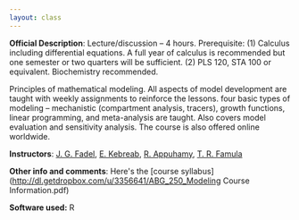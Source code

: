 ```yaml
---
layout: class
---
```


**Official Description**: Lecture/discussion – 4 hours. Prerequisite: (1) Calculus including differential equations. A full year of calculus is recommended but one semester or two quarters will be sufficient. (2) PLS 120, STA 100 or equivalent. Biochemistry recommended.

Principles of mathematical modeling. All aspects of model development are taught with weekly assignments to reinforce the lessons. four basic types of modeling – mechanistic (compartment analysis, tracers), growth functions, linear programming, and meta-analysis are taught. Also covers model evaluation and sensitivity analysis. The course is also offered online worldwide.
 
**Instructors**: [J. G. Fadel](jgfadel@ucdavis.edu), [E. Kebreab](ekebreab@ucdavis.edu), [R. Appuhamy](jaappuhamy@ucdavis.edu), [T. R. Famula](trfamula@ucdavis.edu)

**Other info and comments**: Here's the [course syllabus](http://dl.getdropbox.com/u/3356641/ABG_250_Modeling Course Information.pdf)

**Software used:** R
